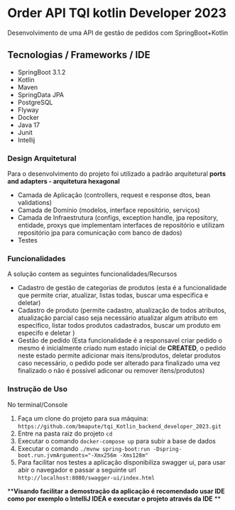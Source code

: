# Order API  TQI kotlin Developer 2023

Desenvolvimento de uma API de gestão de pedidos com SpringBoot+Kotlin


## Tecnologias / Frameworks / IDE

-   SpringBoot 3.1.2
-  Kotlin
-   Maven
-   SpringData JPA
-   PostgreSQL
-   Flyway
-   Docker
-   Java 17
  - Junit
-  Intellij

### Design Arquitetural

Para o desenvolvimento do projeto foi utilizado a padrão arquitetural **ports and adapters - arquitetura hexagonal**
-   Camada de Aplicação (controllers, request e response dtos, bean validations)
-   Camada de Domínio (modelos, interface repositório, serviços)
-   Camada de Infraestrutura (configs, exception handle, jpa repository, entidade, proxys que implementam interfaces de repositório e utilizam repositório  jpa para comunicação com banco de dados)
-   Testes

###  Funcionalidades

A solução contem as seguintes funcionalidades/Recursos

- Cadastro de gestão de categorias de produtos (esta é a funcionalidade que permite criar, atualizar, listas todas, buscar uma especifica e deletar)
- Cadastro de produto (permite cadastro, atualização de todos atributos, atualização parcial caso seja necessário atualizar algum atributo em especifico, listar todos produtos cadastrados, buscar um produto em especifo e deletar )
- Gestão de pedido (Esta funcionalidade é a responsavel criar  pedido o mesmo é inicialmente criado num estado inicial de **CREATED**,  o pedido neste estado permite adicionar mais itens/produtos, deletar produtos caso necessário, o pedido pode ser alterado para finalizado uma vez finalizado o não é possivel adiconar ou remover itens/produtos)

### Instrução de Uso
No terminal/Console
1. Faça um clone do projeto para sua máquina: `https://github.com/bmapute/tqi_Kotlin_backend_developer_2023.git`
2. Entre na pasta raiz do projeto `cd`
3. Executar o comando `docker-compose up` para subir a base de dados
4. Executar o comando `./mvnw spring-boot:run -Dspring-boot.run.jvmArguments="-Xmx256m -Xms128m"`
5. Para facilitar nos testes a aplicação disponibiliza swagger ui, para usar abir o navegador e passar a seguinte url `http://localhost:8080/swagger-ui/index.html`

****Visando facilitar a demostração da aplicação é  recomendado usar IDE como por exemplo o IntelliJ IDEA e executar o projeto através da IDE** **


